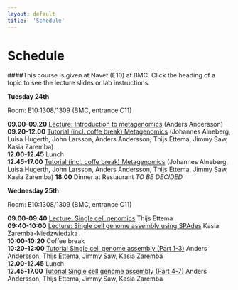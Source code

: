 ```yaml
---
layout: default
title:  'Schedule'
---
```


# Schedule

####This course is given at Navet (E10) at BMC. Click the heading of a topic to see the lecture slides or lab instructions.

**Tuesday 24th**  

Room:  E10:1308/1309 (BMC, entrance C11)

**09.00-09.20** [Lecture: Introduction to metagenomics](http://metagenomics-workshop.readthedocs.org/) (Anders Andersson)  
**09.20-12.00** [Tutorial (incl. coffe break) Metagenomics](http://metagenomics-workshop.readthedocs.org/) (Johannes Alneberg, Luisa Hugerth, John Larsson, Anders Andersson, Thijs Ettema, Jimmy Saw, Kasia Zaremba)  
**12.00-12.45** Lunch  
**12.45-17.00** [Tutorial (incl. coffe break) Metagenomics](http://metagenomics-workshop.readthedocs.org/) (Johannes Alneberg, Luisa Hugerth, John Larsson, Anders Andersson, Thijs Ettema, Jimmy Saw, Kasia Zaremba) 
**18.00** Dinner at Restaurant *TO BE DECIDED*

**Wednesday 25th**  

Room:  E10:1308/1309 (BMC, entrance C11)

**09.00-09.40** [Lecture: Single cell genomics](slides/Single_cell_genomics.PDF) 
Thijs Ettema  
**09:40-10:00** [Lecture: Single cell genome assembly using SPAdes](slides/SPAdes_intro_2014.pdf) 
Kasia Zaremba-Niedzwiedzka  
**10:00-10:20** Coffee break  
**10:20-12:00** [Tutorial Single cell genome assembly (Part 1-3)](tutorials/sc_genome_assembly) 
Anders Andersson, Thijs Ettema, Jimmy Saw, Kasia Zaremba  
**12.00-12.45** Lunch  
**12.45-17.00** [Tutorial Single cell genome assembly (Part 4-7)](tutorials/sc_genome_assembly) 
Anders Andersson, Thijs Ettema, Jimmy Saw, Kasia Zaremba  
